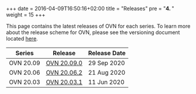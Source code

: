 +++
date = 2016-04-09T16:50:16+02:00
title = "Releases"
pre = "<b>4. </b>"
weight = 15
+++

This page contains the latest releases of OVN for each series. To learn
more about the release scheme for OVN, please see the versioning document
located [here](https://github.com/ovn-org/ovn/blob/master/Documentation/internals/release-process.rst).

| Series | Release | Release Date |
| ------ | ------- | ------------ |
| OVN 20.09 | [OVN 20.09.0](https://github.com/ovn-org/ovn/releases/tag/v20.09.0) | 29 Sep 2020 |
| OVN 20.06 | [OVN 20.06.2](https://github.com/ovn-org/ovn/releases/tag/v20.06.2) | 21 Aug 2020 |
| OVN 20.03 | [OVN 20.03.1](https://github.com/ovn-org/ovn/releases/tag/v20.03.1) | 11 Jun 2020 |
